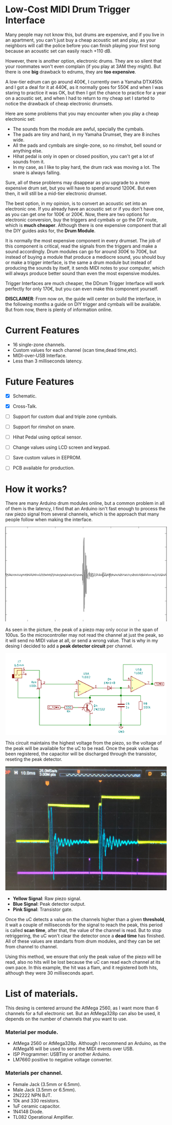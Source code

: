 # Low-Cost MIDI Drum Trigger Interface

Many people may not know this, but drums are expensive, and if you live in an apartment, you can't just buy a cheap acoustic set and play, as your neighbors will call the police before you can finish playing your first song because an acoustic set can easily reach +110 dB.

However, there is another option, electronic drums. They are so silent that your roommates won't even complain (if you play at 3AM they might). But there is one **big** drawback to edrums, they are **too expensive**.

A low-tier edrum can go around 400€, I currently own a Yamaha DTX450k and I got a deal for it at 440€, as it normally goes for 550€ and when I was staring to practice it was OK, but then I got the chance to practice for a year on a acoustic set, and when I had to return to my cheap set I started to notice the drawback of cheap electronic drumsets. 

Here are some problems that you may encounter when you play a cheap electronic set:
- The sounds from the module are awful, specially the cymbals.
- The pads are tiny and hard, in my Yamaha Drumset, they are 8 inches wide.
- All the pads and cymbals are single-zone, so no rimshot, bell sound or anything else.
- Hihat pedal is only in open or closed position, you can't get a lot of sounds from it.
- In my case, as I like to play hard, the drum rack was moving a lot. The snare is always falling.

Sure, all of these problems may disappear as you upgrade to a more expensive drum set, but you will have to spend around 1200€. But even then, it will still be a mid-tier electronic drumset.

The best option, in my opinion, is to convert an acoustic set into an electronic one. If you already have an acoustic set or if you don't have one, as you can get one for 100€ or 200€. Now, there are two options for electronic conversion, buy the triggers and cymbals or go the DIY route, which is **much cheaper**. Although there is one expensive component that all the DIY guides asks for, the **Drum Module**.

It is normally the most expensive component in every drumset. The job of this component is critical, read the signals from the triggers and make a sound accordingly. Drum modules can go for around 300€ to 700€, but instead of buying a module that produce a mediocre sound, you should buy or make a trigger interface, is the same a drum module but instead of producing the sounds by itself, it sends MIDI notes to your computer, which will always produce better sound than even the most expensive modules.

Trigger Interfaces are much cheaper, the DDrum Trigger Interface will work perfectly for only 170€, but you can even make this component yourself.

**DISCLAIMER**: From now on, the guide will center on build the interface, in the following months a guide on DIY trigger and cymbals will be available. But from now, there is plenty of information online.

# Current Features
- 16 single-zone channels.
- Custom values for each channel (scan time,dead time,etc).
- MIDI-over-USB Interface.
- Less than 3 milliseconds latency.

# Future Features
- [x] Schematic. 
- [x] Cross-Talk.
- [ ] Support for custom dual and triple zone cymbals.
- [ ] Support for rimshot on snare. 
- [ ] Hihat Pedal using optical sensor.
- [ ] Change values using LCD screen and keypad.
- [ ] Save custom values in EEPROM.
- [ ] PCB available for production.


# How it works?

There are many Arduino drum modules online, but a common problem in all of them is the latency, I find that an Arduino isn't fast enough to process the raw piezo signal from several channels, which is the approach that many people follow when making the interface. 

![Raw Piezo Signal](Pics/raw_piezo_sginal.png)

As seen in the picture, the peak of a piezo may only occur in the span of 100us. So the microcontroller may not read the channel at just the peak, so it will send no MIDI value at all, or send a wrong value. That is why in my desing I decided to add a **peak detector circuit** per channel.

![Peak Detector Circuit](Pics/peak_detector.png)

This circuit maintains the highest voltage from the piezo, so the voltage of the peak will be available for the uC to be read. Once the peak value has been registered, the capacitor will be discharged through the transistor, reseting the peak detector.

![](Pics/osc_flam.jpg)
- **Yellow Signal**: Raw piezo signal.
- **Blue Signal**: Peak detector output.
- **Pink Signal**: Transistor gate.

Once the uC detects a value on the channels higher than a given **threshold**, it wait a couple of milliseconds for the signal to reach the peak, this period is called **scan time**, after that, the value of the channel is read. But to stop retriggering, the uC won't clear the detector once a **dead time** has finished. All of these values are standarts from drum modules, and they can be set from channel to channel. 

Using this method, we ensure that only the peak value of the piezo will be read, also no hits will be lost because the uC can read each channel at its own pace. In this example, the hit was a flam, and it registered both hits, although they were 30 milliseconds apart.


# List of materials.


This desing is centered arround the AtMega 2560, as I want more than 6 channels for a full electronic set. But an AtMega328p can also be used, it depends on the number of channels that you want to use.

### Material per module.
- AtMega 2560 or AtMega328p. Although I recommend an Arduino, as the AtMega16 will be used to send the MIDI events over USB.
- ISP Programmer: USBTiny or another Arduino.
- LM7660 positive to negative voltage converter. 

### Materials per channel.

- Female Jack (3.5mm or 6.5mm).
- Male Jack (3.5mm or 6.5mm).
- 2N2222 NPN BJT.
- 10k and 330 resistors.
- 1uF ceramic capacitor.
- 1N4148 Diode.
- TL082 Operational Amplifier.

